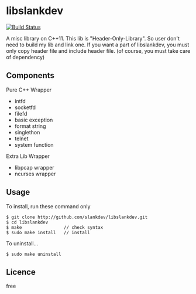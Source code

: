 # libslankdev

[![Build Status](https://travis-ci.org/slankdev/libslankdev.svg?branch=master)](https://travis-ci.org/slankdev/libslankdev)

A misc library on C++11. This lib is "Header-Only-Library". So user don't need
to build my lib and link one. If you want a part of libslankdev, you must only
copy header file and include header file.
(of course, you must take care of dependency)


## Components

Pure C++ Wrapper

- intfd
- socketfd
- filefd
- basic exception
- format string
- singlethon
- telnet
- system function

Extra Lib Wrapper

- libpcap wrapper
- ncurses wrapper


## Usage

To install, run these command only

```
$ git clone http://github.com/slankdev/libslankdev.git
$ cd libslankdev
$ make                // check syntax
$ sudo make install   // install
```

To uninstall...

```
$ sudo make uninstall
```


## Licence

free

